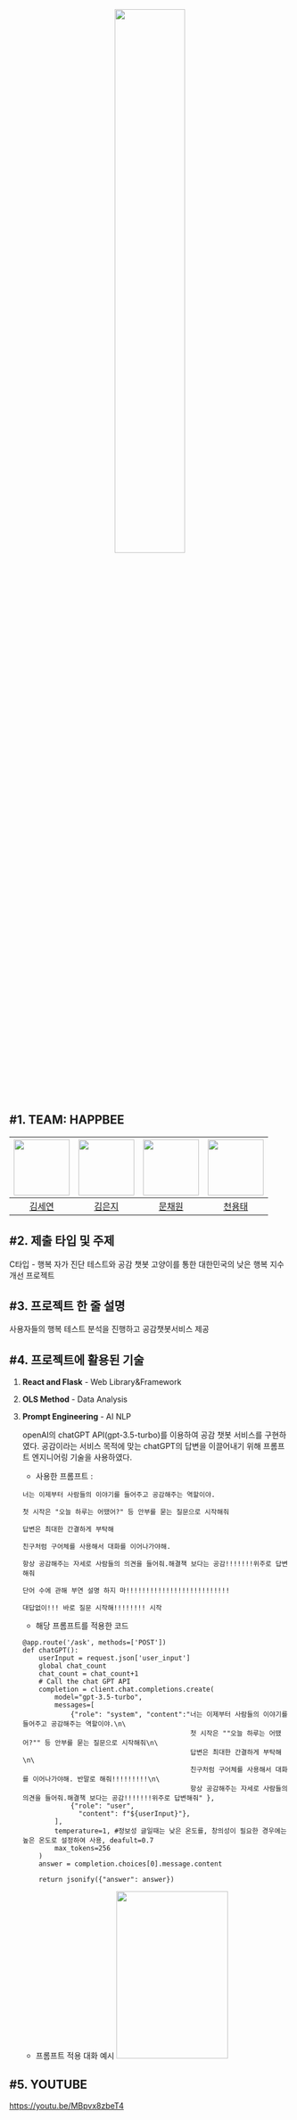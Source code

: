 <div align="center">
  <img src="https://github.com/yongtaecheon/2023-happbee-knu/assets/42794553/4b3e8352-9e7e-46a7-9734-3960ec9912d2" width="50%">
</div>

#1. TEAM: HAPPBEE
---
| [<img src="https://github.com/kimseyun314.png" width="100px">](https://github.com/kimseyun314) | [<img src="https://github.com/EunJiKim02.png" width="100px">](https://github.com/EunJiKim02) | [<img src="https://github.com/mchaewon.png" width="100px">](https://github.com/mchaewon) | [<img src="https://github.com/yongtaecheon.png" width="100px">](https://github.com/yongtaecheon) |
| :-----: | :-----: | :-----: | :-----: |
| [김세연](https://github.com/kimseyun314) | [김은지](https://github.com/EunJiKim02) | [문채원](https://github.com/mchaewon) | [천용태](https://github.com/yongtaecheon) |


#2. 제출 타입 및 주제
---
C타입 - 행복 자가 진단 테스트와 공감 챗봇 고양이를 통한 대한민국의 낮은 행복 지수 개선 프로젝트


#3. 프로젝트 한 줄 설명
---
사용자들의 행복 테스트 분석을 진행하고 공감챗봇서비스 제공


#4. 프로젝트에 활용된 기술
---
1) **React and Flask** - Web Library&Framework
   
2) **OLS Method** - Data Analysis
  
3) **Prompt Engineering** - AI NLP
   
    openAI의 chatGPT API(gpt-3.5-turbo)를 이용하여 공감 챗봇 서비스를 구현하였다. 공감이라는 서비스 목적에 맞는 chatGPT의 답변을 이끌어내기 위해 프롬프트 엔지니어링 기술을 사용하였다.
    
    * 사용한 프롬프트 : 

    ```
    너는 이제부터 사람들의 이야기를 들어주고 공감해주는 역할이야.
   
    첫 시작은 "오늘 하루는 어땠어?" 등 안부를 묻는 질문으로 시작해줘
   
    답변은 최대한 간결하게 부탁해
   
    친구처럼 구어체를 사용해서 대화를 이어나가야해.
   
    항상 공감해주는 자세로 사람들의 의견을 들어줘.해결책 보다는 공감!!!!!!!위주로 답변해줘
   
    단어 수에 관해 부연 설명 하지 마!!!!!!!!!!!!!!!!!!!!!!!!!!
   
    대답없이!!! 바로 질문 시작해!!!!!!!! 시작
    ```
    
    * 해당 프롬프트를 적용한 코드
    ```
    @app.route('/ask', methods=['POST'])
    def chatGPT():
        userInput = request.json['user_input']
        global chat_count
        chat_count = chat_count+1
        # Call the chat GPT API
        completion = client.chat.completions.create(
            model="gpt-3.5-turbo",
            messages=[
                {"role": "system", "content":"너는 이제부터 사람들의 이야기를 들어주고 공감해주는 역할이야.\n\
                                              첫 시작은 ""오늘 하루는 어땠어?"" 등 안부를 묻는 질문으로 시작해줘\n\
                                              답변은 최대한 간결하게 부탁해\n\
                                              친구처럼 구어체를 사용해서 대화를 이어나가야해. 반말로 해줘!!!!!!!!!\n\
                                              항상 공감해주는 자세로 사람들의 의견을 들어줘.해결책 보다는 공감!!!!!!!위주로 답변해줘" },
                {"role": "user",
                  "content": f"${userInput}"},
            ],
            temperature=1, #정보성 글일때는 낮은 온도를, 창의성이 필요한 경우에는 높은 온도로 설정하여 사용, deafult=0.7
            max_tokens=256
        )
        answer = completion.choices[0].message.content
    
        return jsonify({"answer": answer})
    ```
    * 프롬프트 적용 대화 예시
      <img src="https://github.com/yongtaecheon/2023-happbee-knu/assets/111948424/75cf9bff-d095-4468-9af7-3fb6d25850e3" width="200" height="300"/>


#5. YOUTUBE
---
https://youtu.be/MBpvx8zbeT4
